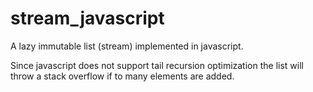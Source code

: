 # stream_javascript

A lazy  immutable list (stream) implemented in javascript.

Since javascript does not support tail recursion optimization the list will throw a stack overflow if to many elements are added. 

